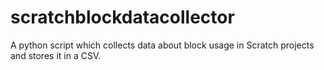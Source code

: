 # scratchblockdatacollector
A python script which collects data about block usage in Scratch projects and stores it in a CSV.
